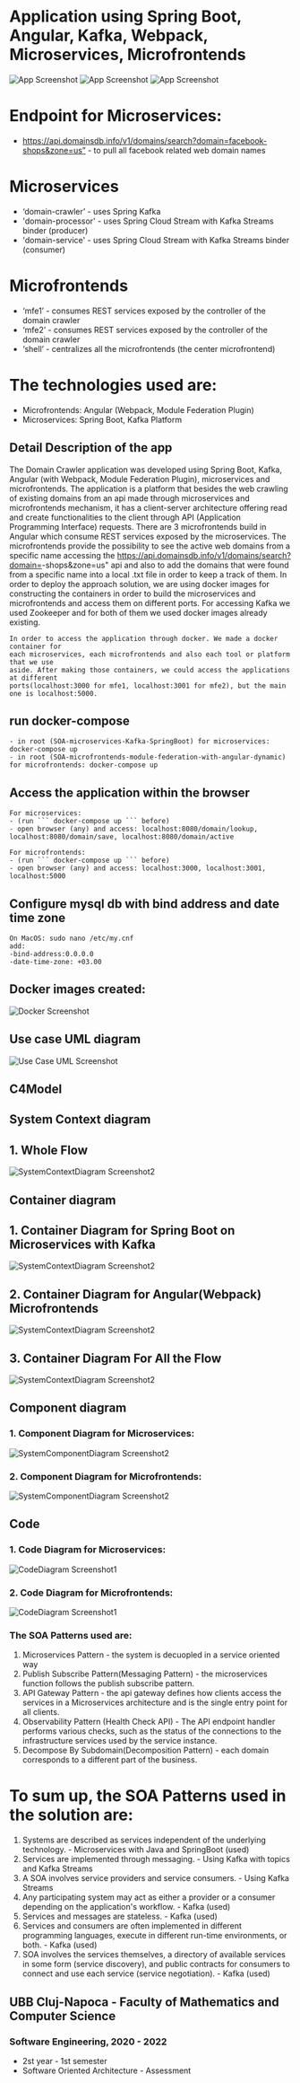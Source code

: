 # Application using Spring Boot, Angular, Kafka, Webpack, Microservices, Microfrontends

![App Screenshot](documentation/1.png)
![App Screenshot](documentation/2.png)
![App Screenshot](documentation/3.png)

# Endpoint for Microservices:
- https://api.domainsdb.info/v1/domains/search?domain=facebook-shops&zone=us” - to pull all facebook related web domain names

# Microservices
- ‘domain-crawler’ - uses Spring Kafka
- 'domain-processor' - uses Spring Cloud Stream with Kafka Streams binder (producer)
- 'domain-service' - uses Spring Cloud Stream with Kafka Streams binder (consumer)

# Microfrontends
- ‘mfe1’ - consumes REST services exposed by the controller of the  domain crawler
- ‘mfe2’ - consumes REST services exposed by the controller of the  domain crawler
- ‘shell’ - centralizes all the microfrontends (the center microfrontend)

# The technologies used are:
- Microfrontends: Angular (Webpack, Module Federation Plugin)
- Microservices: Spring Boot, Kafka Platform



## Detail Description of the app
The Domain Crawler application was developed using Spring Boot, Kafka, Angular (with Webpack, 
Module Federation Plugin), microservices and microfrontends. The application is a platform 
that besides the web crawling of existing domains from an api made through microservices and 
microfrontends mechanism, it has a client-server architecture offering read and create functionalities 
to the client through API (Application Programming Interface) requests. There are 3 microfrontends build 
in Angular which consume REST services exposed by the microservices. The microfrontends provide the 
possibility to see the active web domains from a specific name accessing the https://api.domainsdb.info/v1/domains/search?domain=<name>-shops&zone=us" 
api and also to add the domains that were found from a specific name into a local .txt file in order to keep 
a track of them. In order to deploy the approach solution, we are using docker images for 
constructing the containers in order to build the microservices and microfrontends and 
access them on different ports. For accessing Kafka we used Zookeeper and for both of them we used docker 
images already existing. 

```
In order to access the application through docker. We made a docker container for 
each microservices, each microfrontends and also each tool or platform that we use 
aside. After making those containers, we could access the applications at different 
ports(localhost:3000 for mfe1, localhost:3001 for mfe2), but the main one is localhost:5000.
```


## run docker-compose 
```
- in root (SOA-microservices-Kafka-SpringBoot) for microservices: docker-compose up
- in root (SOA-microfrontends-module-federation-with-angular-dynamic) for microfrontends: docker-compose up
```

## Access the application within the browser
```
For microservices:
- (run ``` docker-compose up ``` before)
- open browser (any) and access: localhost:8080/domain/lookup, localhost:8080/domain/save, localhost:8080/domain/active

For microfrontends:
- (run ``` docker-compose up ``` before)
- open browser (any) and access: localhost:3000, localhost:3001, localhost:5000
```

## Configure mysql db with bind address and date time zone
```
On MacOS: sudo nano /etc/my.cnf 
add:
-bind-address:0.0.0.0
-date-time-zone: +03.00
```

## Docker images created:
![Docker Screenshot](documentation/docker-images.png)

## Use case UML diagram
![Use Case UML Screenshot](documentation/diagrams/UMLDiagagram-UseCase.png)

## C4Model

## System Context diagram
## 1. Whole Flow
![SystemContextDiagram Screenshot2](documentation/diagrams/ContextDiagram.png)

## Container diagram
## 1. Container Diagram for Spring Boot on Microservices with Kafka
![SystemContextDiagram Screenshot2](documentation/diagrams/ContainerMicroservicesDiagram.png)

## 2. Container Diagram for Angular(Webpack) Microfrontends
![SystemContextDiagram Screenshot2](documentation/diagrams/containerDiagramMFE.png)

## 3. Container Diagram For All the Flow
![SystemContextDiagram Screenshot2](documentation/diagrams/containerDiagramMFE.png)

## Component diagram

### 1. Component Diagram for Microservices:
![SystemComponentDiagram Screenshot2](documentation/diagrams/ComponentDiagramMicroservices.png)

### 2. Component Diagram for Microfrontends:
![SystemComponentDiagram Screenshot2](documentation/diagrams/ComponentDiagramMfe.png)

## Code
### 1. Code Diagram for Microservices:
![CodeDiagram Screenshot1](documentation/diagrams/CodeDiagramMicroservices.png)

### 2. Code Diagram for Microfrontends:
![CodeDiagram Screenshot1](documentation/diagrams/CodeDiagramMfe.png)

### The SOA Patterns used are:

1. Microservices Pattern - the system is decuopled in a service oriented way 
2. Publish Subscribe Pattern(Messaging Pattern) - the microservices function follows the publish subscribe pattern.
3. API Gateway Pattern - the api gateway defines how clients access the services in a Microservices architecture and is the single entry point for all clients.
4. Observability Pattern (Health Check API) - The API endpoint handler performs various checks, such as the status of the connections to the infrastructure services used by the service instance.
5. Decompose By Subdomain(Decomposition Pattern) - each domain corresponds to a different part of the business.

# To sum up, the SOA Patterns used in the solution are:

1. Systems are described as services independent of the underlying technology. - Microservices with Java and SpringBoot (used)
2. Services are implemented through messaging. - Using Kafka with topics and Kafka Streams
3. A SOA involves service providers and service consumers. - Using Kafka Streams
4. Any participating system may act as either a provider or a consumer depending on the application's workflow. - Kafka (used)
5. Services and messages are stateless. - Kafka (used)
6. Services and consumers are often implemented in different programming languages, execute in different run-time environments, or both. - Kafka (used)
7. SOA involves the services themselves, a directory of available services in some form (service discovery), and public contracts for consumers to connect and use each service (service negotiation). - Kafka (used)

## UBB Cluj-Napoca - Faculty of Mathematics and Computer Science

### Software Engineering, 2020 - 2022

- 2st year - 1st semester
- Software Oriented Architecture - Assessment